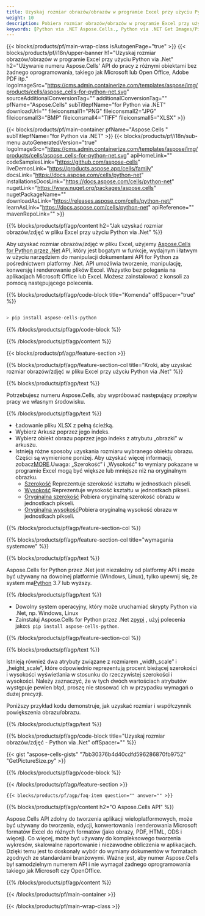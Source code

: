 ```yaml
---
title: Uzyskaj rozmiar obrazów/obrazów w programie Excel przy użyciu Python via .Net
weight: 10
description: Pobiera rozmiar obrazów/obrazów w programie Excel przy użyciu Aspose.Cells' Python via .Net API bez żadnego oprogramowania, takiego jak Microsoft lub Open Office, Adobe PDF itp.
keywords: [Python via .NET Aspose.Cells., Python via .NET Get Images/Pictures Size In Excel., Python via .NET Obtain Images/Pictures Size In Excel., Python via .NET Access Images/Pictures Size In Excel]
---
```

{{< blocks/products/pf/main-wrap-class isAutogenPage="true" >}}
{{< blocks/products/pf/i18n/upper-banner h1="Uzyskaj rozmiar obrazów/obrazów w programie Excel przy użyciu Python via .Net" h2="Używanie numeru Aspose.Cells\' API do pracy z różnymi obiektami bez żadnego oprogramowania, takiego jak Microsoft lub Open Office, Adobe PDF itp." logoImageSrc="https://cms.admin.containerize.com/templates/aspose/img/products/cells/aspose_cells-for-python-net.svg" sourceAdditionalConversionTag="" additionalConversionTag="" pfName="Aspose.Cells" subTitlepfName="for Python via .NET" downloadUrl="" fileiconsmall1="PNG" fileiconsmall2="JPG" fileiconsmall3="BMP" fileiconsmall4="TIFF" fileiconsmall5="XLSX" >}}

{{< blocks/products/pf/main-container pfName="Aspose.Cells " subTitlepfName="for Python via .NET" >}}
{{< blocks/products/pf/i18n/sub-menu autoGeneratedVersion="true" logoImageSrc="https://cms.admin.containerize.com/templates/aspose/img/products/cells/aspose_cells-for-python-net.svg" apiHomeLink="" codeSamplesLink="https://github.com/aspose-cells" liveDemosLink="https://products.aspose.app/cells/family" docsLink="https://docs.aspose.com/cells/python-net" installationsDocsLink="https://docs.aspose.com/cells/python-net" nugetLink="https://www.nuget.org/packages/aspose.cells" nugetPackageName="" downloadAsLink="https://releases.aspose.com/cells/python-net/" learnAsLink="https://docs.aspose.com/cells/python-net" apiReference="" mavenRepoLink="" >}}

{{% blocks/products/pf/agp/content h2="Jak uzyskać rozmiar obrazów/zdjęć w pliku Excel przy użyciu Python via .Net" %}}

 Aby uzyskać rozmiar obrazów/zdjęć w pliku Excel, użyjemy
 [Aspose.Cells for Python przez .Net](https://pypi.org/project/aspose-cells-python/) 
 API, który jest bogatym w funkcje, wydajnym i łatwym w użyciu narzędziem do manipulacji dokumentami API for Python za pośrednictwem platformy .Net. API umożliwia tworzenie, manipulację, konwersję i renderowanie plików Excel. Wszystko bez polegania na aplikacjach Microsoft Office lub Excel. Możesz zainstalować z konsoli za pomocą następującego polecenia.

{{% blocks/products/pf/agp/code-block title="Komenda" offSpacer="true" %}}

```cs

> pip install aspose-cells-python

```

{{% /blocks/products/pf/agp/code-block %}}

{{% /blocks/products/pf/agp/content %}}

{{< blocks/products/pf/agp/feature-section >}}

{{% blocks/products/pf/agp/feature-section-col title="Kroki, aby uzyskać rozmiar obrazów/zdjęć w pliku Excel przy użyciu Python via .Net" %}}

{{% blocks/products/pf/agp/text %}}

Potrzebujesz numeru Aspose.Cells, aby wypróbować następujący przepływ pracy we własnym środowisku.

{{% /blocks/products/pf/agp/text %}}

+ Ładowanie pliku XLSX z pełną ścieżką.
+ Wybierz Arkusz poprzez jego indeks.
+ Wybierz obiekt obrazu poprzez jego indeks z atrybutu „obrazki” w arkuszu.
 + Istnieją różne sposoby uzyskania rozmiaru wybranego obiektu obrazu. Części są wymienione poniżej. Aby uzyskać więcej informacji, zobacz[MORE](https://reference.aspose.com/cells/python-net/aspose.cells.drawing/picture/).Uwaga: „Szerokość” i „Wysokość” to wymiary pokazane w programie Excel mogą być większe lub mniejsze niż na oryginalnym obrazku.
    + [Szerokość](https://reference.aspose.com/cells/python-net/aspose.cells.drawing/picture/width/) Reprezentuje szerokość kształtu w jednostkach pikseli.
    + [Wysokość](https://reference.aspose.com/cells/python-net/aspose.cells.drawing/picture/height/) Reprezentuje wysokość kształtu w jednostkach pikseli.
    + [Oryginalna szerokość](https://reference.aspose.com/cells/python-net/aspose.cells.drawing/picture/original_width/) Pobiera oryginalną szerokość obrazu w jednostkach pikseli.
    + [Oryginalna wysokość](https://reference.aspose.com/cells/python-net/aspose.cells.drawing/picture/original_height/)Pobiera oryginalną wysokość obrazu w jednostkach pikseli.
    

{{% /blocks/products/pf/agp/feature-section-col %}}

{{% blocks/products/pf/agp/feature-section-col title="wymagania systemowe" %}}

{{% blocks/products/pf/agp/text %}}

 Aspose.Cells for Python przez .Net jest niezależny od platformy API i może być używany na dowolnej platformie (Windows, Linux), tylko upewnij się, że system ma[Python](https://www.python.org/downloads/) 3.7 lub wyższy.
 
{{% /blocks/products/pf/agp/text %}}

-  Dowolny system operacyjny, który może uruchamiać skrypty Python via .Net, np. Windows, Linux
-  Zainstaluj Aspose.Cells for Python przez .Net z<a href="https://pypi.org/project/aspose-cells-python/">pypi</a> , użyj polecenia jako:<code>$ pip install aspose-cells-python</code>.

{{% /blocks/products/pf/agp/feature-section-col %}}

{{% blocks/products/pf/agp/text %}}
 
 Istnieją również dwa atrybuty związane z rozmiarem „width_scale” i „height_scale”, które odpowiednio reprezentują procent bieżącej szerokości i wysokości wyświetlania w stosunku do rzeczywistej szerokości i wysokości.
 Należy zaznaczyć, że w tych dwóch wartościach atrybutów występuje pewien błąd, proszę nie stosować ich w przypadku wymagań o dużej precyzji.
 
 Poniższy przykład kodu demonstruje, jak uzyskać rozmiar i współczynnik powiększenia obrazu/obrazu.

{{% /blocks/products/pf/agp/text %}}

{{% blocks/products/pf/agp/code-block title="Uzyskaj rozmiar obrazów/zdjęć - Python via .Net" offSpacer="" %}}

{{< gist "aspose-cells-gists" "7bb30376b4d40cdfd596286870fb9752" "GetPictureSize.py" >}}

{{% /blocks/products/pf/agp/code-block %}}

{{< /blocks/products/pf/agp/feature-section >}}

    {{< blocks/products/pf/agp/faq-item question="" answer="" >}}
 

<!-- aboutfile Starts -->

{{% blocks/products/pf/agp/content h2="O Aspose.Cells API" %}}

Aspose.Cells API zdolny do tworzenia aplikacji wieloplatformowych, może być używany do tworzenia, edycji, konwertowania i renderowania Microsoft formatów Excel do różnych formatów (jako obrazy, PDF, HTML, ODS i więcej). Co więcej, może być używany do kompleksowego tworzenia wykresów, skalowalne raportowanie i niezawodne obliczenia w aplikacjach. Dzięki temu jest to doskonały wybór do wymiany dokumentów w formatach zgodnych ze standardami branżowymi. Ważne jest, aby numer Aspose.Cells był samodzielnym numerem API i nie wymagał żadnego oprogramowania takiego jak Microsoft czy OpenOffice.

{{% /blocks/products/pf/agp/content %}}



<!-- aboutfile Ends -->
<!--
{{< blocks/products/pf/agp/other-supported-section title="Other Supported Splitting Formats" subTitle="Using Python via .NET, One can also split large file into chunks of many other file formats including." >}}

{{< blocks/products/pf/agp/other-supported-section-item href="https://products.aspose.com/cells/net/splitter/ods/" name="ODS" description="OpenDocument Spreadsheet File" >}}
{{< blocks/products/pf/agp/other-supported-section-item href="https://products.aspose.com/cells/net/splitter/xls/" name="XLS" description="Excel Binary Format" >}}
{{< blocks/products/pf/agp/other-supported-section-item href="https://products.aspose.com/cells/net/splitter/xlsb/" name="XLSB" description="Binary Excel Workbook File" >}}
{{< blocks/products/pf/agp/other-supported-section-item href="https://products.aspose.com/cells/net/splitter/xlsm/" name="XLSM" description="Spreadsheet File" >}}

{{< /blocks/products/pf/agp/other-supported-section >}}

-->

{{< /blocks/products/pf/main-container >}}
    
{{< /blocks/products/pf/main-wrap-class >}}
